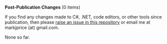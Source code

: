 **Post-Publication Changes** (0 items)

If you find any changes made to C#, .NET, code editors, or other tools since publication, then please [raise an issue in this repository](https://github.com/markjprice/tools-skills-net8/issues) or email me at markjprice (at) gmail.com.

None so far.